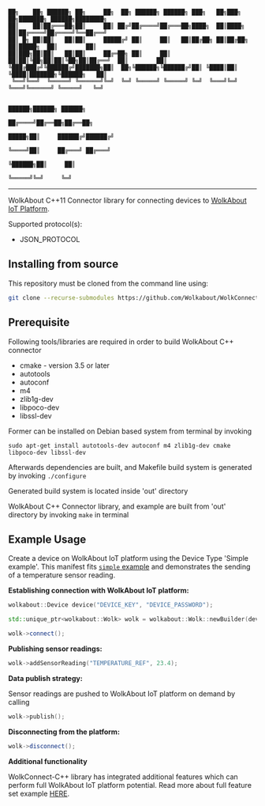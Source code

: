 ```
██╗    ██╗ ██████╗ ██╗     ██╗  ██╗ ██████╗ ██████╗ ███╗   ██╗███╗   ██╗███████╗ ██████╗████████╗
██║    ██║██╔═══██╗██║     ██║ ██╔╝██╔════╝██╔═══██╗████╗  ██║████╗  ██║██╔════╝██╔════╝╚══██╔══╝
██║ █╗ ██║██║   ██║██║     █████╔╝ ██║     ██║   ██║██╔██╗ ██║██╔██╗ ██║█████╗  ██║        ██║   
██║███╗██║██║   ██║██║     ██╔═██╗ ██║     ██║   ██║██║╚██╗██║██║╚██╗██║██╔══╝  ██║        ██║   
╚███╔███╔╝╚██████╔╝███████╗██║  ██╗╚██████╗╚██████╔╝██║ ╚████║██║ ╚████║███████╗╚██████╗   ██║   
 ╚══╝╚══╝  ╚═════╝ ╚══════╝╚═╝  ╚═╝ ╚═════╝ ╚═════╝ ╚═╝  ╚═══╝╚═╝  ╚═══╝╚══════╝ ╚═════╝   ╚═╝   
                                                                                                 
                                                                          ██████╗██████╗ ██████╗ 
                                                                         ██╔════╝██╔══██╗██╔══██╗
                                                                   █████╗██║     ██████╔╝██████╔╝
                                                                   ╚════╝██║     ██╔═══╝ ██╔═══╝ 
                                                                         ╚██████╗██║     ██║     
                                                                          ╚═════╝╚═╝     ╚═╝     
```
----
WolkAbout C++11 Connector library for connecting devices to [WolkAbout IoT Platform](https://demo.wolkabout.com/#/login).

Supported protocol(s):
* JSON_PROTOCOL


Installing from source
----------------------

This repository must be cloned from the command line using:
```sh
git clone --recurse-submodules https://github.com/Wolkabout/WolkConnect-Cpp.git
```

Prerequisite
------
Following tools/libraries are required in order to build WolkAbout C++ connector

* cmake - version 3.5 or later
* autotools
* autoconf
* m4
* zlib1g-dev
* libpoco-dev
* libssl-dev


Former can be installed on Debian based system from terminal by invoking

`sudo apt-get install autotools-dev autoconf m4 zlib1g-dev cmake libpoco-dev libssl-dev`

Afterwards dependencies are built, and Makefile build system is generated by invoking
`./configure`

Generated build system is located inside 'out' directory


WolkAbout C++ Connector library, and example are built from 'out' directory by invoking
`make` in terminal

Example Usage
-------------

Create a device on WolkAbout IoT platform using the Device Type 'Simple example'.
This manifest fits [`simple` example](./examples/simple/Application.cpp) and demonstrates the sending of a temperature sensor reading.

**Establishing connection with WolkAbout IoT platform:**
```cpp
wolkabout::Device device("DEVICE_KEY", "DEVICE_PASSWORD");

std::unique_ptr<wolkabout::Wolk> wolk = wolkabout::Wolk::newBuilder(device).build();

wolk->connect();
```

**Publishing sensor readings:**
```cpp
wolk->addSensorReading("TEMPERATURE_REF", 23.4);
```

**Data publish strategy:**

Sensor readings are pushed to WolkAbout IoT platform on demand by calling
```cpp
wolk->publish();
```

**Disconnecting from the platform:**
```cpp
wolk->disconnect();
```
**Additional functionality**

WolkConnect-C++ library has integrated additional features which can perform full WolkAbout IoT platform potential. Read more about full feature set example [HERE](./examples/full_feature_set/).

